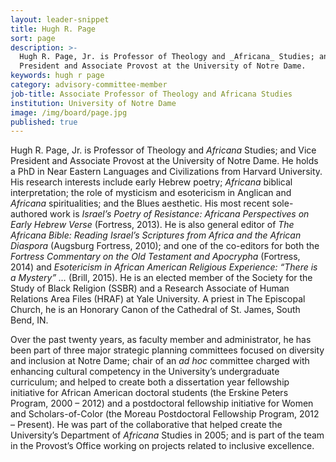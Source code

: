 ```yaml
---
layout: leader-snippet
title: Hugh R. Page
sort: page
description: >-
  Hugh R. Page, Jr. is Professor of Theology and _Africana_ Studies; and Vice
  President and Associate Provost at the University of Notre Dame.
keywords: hugh r page
category: advisory-committee-member
job-title: Associate Professor of Theology and Africana Studies
institution: University of Notre Dame
image: /img/board/page.jpg
published: true
---
```

Hugh R. Page, Jr. is Professor of Theology and _Africana_ Studies; and Vice
President and Associate Provost at the University of Notre Dame. He holds a
PhD in Near Eastern Languages and Civilizations from Harvard University.  His
research interests include early Hebrew poetry; _Africana_ biblical interpretation;
the role of mysticism and esotericism in Anglican and _Africana_ spiritualities; and
the Blues aesthetic. His most recent sole-authored work is _Israel’s Poetry of
Resistance: Africana Perspectives on Early Hebrew Verse_ (Fortress, 2013). He is
also general editor of _The Africana Bible: Reading Israel’s Scriptures from Africa
and the African Diaspora_ (Augsburg Fortress, 2010); and one of the co-editors
for both the _Fortress Commentary on the Old Testament and Apocrypha_
(Fortress, 2014) and _Esotericism in African American Religious Experience:
“There is a Mystery” …_ (Brill, 2015). He is an elected member of the Society for
the Study of Black Religion (SSBR) and a Research Associate of Human
Relations Area Files (HRAF) at Yale University. A priest in The Episcopal
Church, he is an Honorary Canon of the Cathedral of St. James, South Bend, IN.

Over the past twenty years, as faculty member and administrator, he has been
part of three major strategic planning committees focused on diversity and
inclusion at Notre Dame; chair of an _ad hoc_ committee charged with enhancing
cultural competency in the University’s undergraduate curriculum; and helped to
create both a dissertation year fellowship initiative for African American doctoral
students (the Erskine Peters Program, 2000 – 2012) and a postdoctoral
fellowship initiative for Women and Scholars-of-Color (the Moreau Postdoctoral
Fellowship Program, 2012 – Present). He was part of the collaborative that
helped create the University’s Department of _Africana_ Studies in 2005; and is
part of the team in the Provost’s Office working on projects related to inclusive
excellence.
